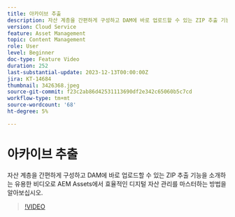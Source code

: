 ```yaml
---
title: 아카이브 추출
description: 자산 계층을 간편하게 구성하고 DAM에 바로 업로드할 수 있는 ZIP 추출 기능을 소개하는 유용한 비디오로 AEM Assets에서 효율적인 디지털 자산 관리를 마스터하는 방법을 알아보십시오.
version: Cloud Service
feature: Asset Management
topic: Content Management
role: User
level: Beginner
doc-type: Feature Video
duration: 252
last-substantial-update: 2023-12-13T00:00:00Z
jira: KT-14684
thumbnail: 3426368.jpeg
source-git-commit: f23c2ab86d42531113690df2e342c65060b5c7cd
workflow-type: tm+mt
source-wordcount: '68'
ht-degree: 5%

---
```



# 아카이브 추출

자산 계층을 간편하게 구성하고 DAM에 바로 업로드할 수 있는 ZIP 추출 기능을 소개하는 유용한 비디오로 AEM Assets에서 효율적인 디지털 자산 관리를 마스터하는 방법을 알아보십시오.

>[!VIDEO](https://video.tv.adobe.com/v/3426368/?learn=on)
